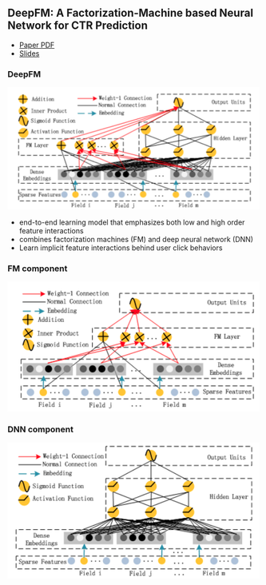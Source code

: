 ## DeepFM: A Factorization-Machine based Neural Network for CTR Prediction
- [Paper PDF](./DeepFM:%20A%20Factorization-Machine%20based%20Neural%20Network%20for%20CTR%20Prediction.pdf)
- [Slides](https://docs.google.com/presentation/d/1CFIdUMAk2U5n-u-aQOf7N6mv63r7njQD_5M7vEx8up8/edit?usp=sharing)

### DeepFM
![deepfm](./assets/deepfm.png)
- end-to-end learning model that emphasizes both low and high order feature interactions
- combines factorization machines (FM) and deep neural network (DNN)
- Learn implicit feature interactions behind user click behaviors

### FM component
![](./assets/FM.png) 

### DNN component
![](./assets/DNN.png) 